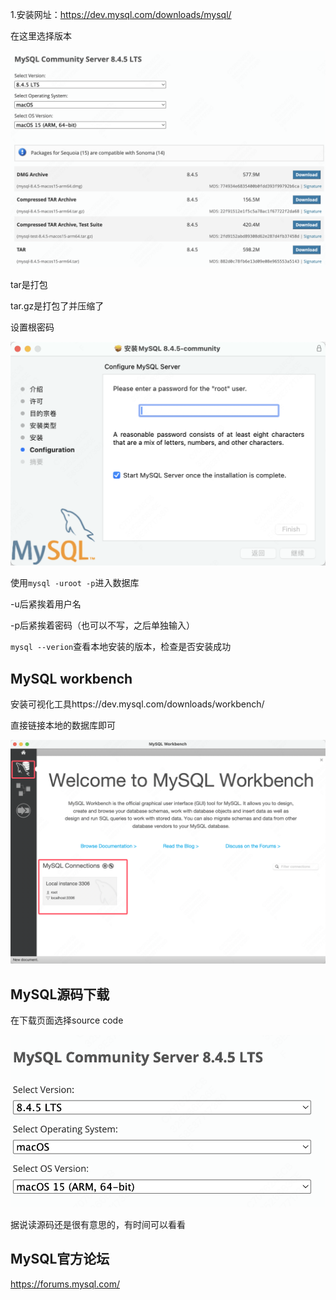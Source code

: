 1.安装网址：https://dev.mysql.com/downloads/mysql/

在这里选择版本

![image-20250530103902320](assets/image-20250530103902320.png)



tar是打包

tar.gz是打包了并压缩了





设置根密码

![image-20250530104526871](assets/image-20250530104526871.png)





使用`mysql -uroot -p`进入数据库

-u后紧挨着用户名

-p后紧挨着密码（也可以不写，之后单独输入）



`mysql --verion`查看本地安装的版本，检查是否安装成功









## MySQL workbench

安装可视化工具https://dev.mysql.com/downloads/workbench/





直接链接本地的数据库即可

![image-20250530110525843](assets/image-20250530110525843.png)









## MySQL源码下载



在下载页面选择source code

![image-20250530112431077](assets/image-20250530112431077.png)

据说读源码还是很有意思的，有时间可以看看







## MySQL官方论坛

https://forums.mysql.com/
